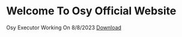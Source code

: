 # Welcome To Osy Official Website
Osy Executor Working On 8/8/2023
[Download](https://link-hub.net/854704/download-osy-executor)
